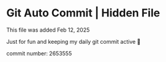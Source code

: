 # Git Auto Commit | Hidden File

This file was added Feb 12, 2025

Just for fun and keeping my daily git commit active 🤪

commit number: 2653555
